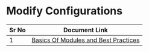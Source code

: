 # Modify Configurations

| Sr No | Document Link |
| ------ | ------ |
| 1 | [Basics Of Modules and Best Practices ][PlDa] |

[PlDa]: <./BasicOfModules.md>
